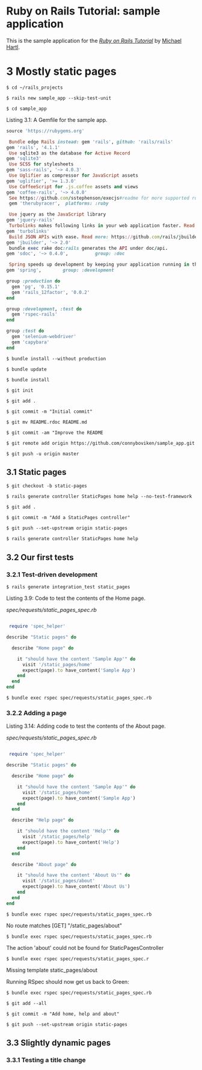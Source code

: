 # Ruby on Rails Tutorial: sample application

This is the sample application for
the [*Ruby on Rails Tutorial*](http://railstutorial.org/)
by [Michael Hartl](http://michaelhartl.com/).


# 3 Mostly static pages
`$ cd ~/rails_projects`

`$ rails new sample_app --skip-test-unit`

``$ cd sample_app``

Listing 3.1: A Gemfile for the sample app.

````ruby
source 'https://rubygems.org'

 Bundle edge Rails instead: gem 'rails', github: 'rails/rails'
gem 'rails', '4.1.1'
 Use sqlite3 as the database for Active Record
gem 'sqlite3'
 Use SCSS for stylesheets
gem 'sass-rails', '~> 4.0.3'
 Use Uglifier as compressor for JavaScript assets
gem 'uglifier', '>= 1.3.0'
 Use CoffeeScript for .js.coffee assets and views
gem 'coffee-rails', '~> 4.0.0'
 See https://github.com/sstephenson/execjs#readme for more supported runtimes
 gem 'therubyracer',  platforms: :ruby

 Use jquery as the JavaScript library
gem 'jquery-rails'
 Turbolinks makes following links in your web application faster. Read more: https://github.com/rails/turbolinks
gem 'turbolinks'
 Build JSON APIs with ease. Read more: https://github.com/rails/jbuilder
gem 'jbuilder', '~> 2.0'
 bundle exec rake doc:rails generates the API under doc/api.
gem 'sdoc', '~> 0.4.0',          group: :doc

 Spring speeds up development by keeping your application running in the background. Read more: https://github.com/rails/spring
gem 'spring',        group: :development

group :production do
  gem 'pg', '0.15.1'
  gem 'rails_12factor', '0.0.2'
end

group :development, :test do
  gem 'rspec-rails'
end

group :test do
  gem 'selenium-webdriver'
  gem 'capybara'
end


````

``$ bundle install --without production``

``$ bundle update``

``$ bundle install``

``$ git init``

``$ git add .``

``$ git commit -m "Initial commit"``

``$ git mv README.rdoc README.md``

``$ git commit -am "Improve the README``

``$ git remote add origin https://github.com/connyboviken/sample_app.git``

``$ git push -u origin master``

## 3.1 Static pages
``$ git checkout -b static-pages``

``$ rails generate controller StaticPages home help --no-test-framework``

``$ git add .``

``$ git commit -m "Add a StaticPages controller"``

``$ git push --set-upstream origin static-pages``

``$ rails generate controller StaticPages home help``

## 3.2 Our first tests
### 3.2.1 Test-driven development
``$ rails generate integration_test static_pages``

Listing 3.9: Code to test the contents of the Home page.

*spec/requests/static_pages_spec.rb*

```ruby

 require 'spec_helper'

describe "Static pages" do

  describe "Home page" do

    it "should have the content 'Sample App'" do
      visit '/static_pages/home'
      expect(page).to have_content('Sample App')
    end
  end
end
```

``$ bundle exec rspec spec/requests/static_pages_spec.rb``

### 3.2.2 Adding a page

Listing 3.14: Adding code to test the contents of the About page.

*spec/requests/static_pages_spec.rb*

```ruby

 require 'spec_helper'

describe "Static pages" do

  describe "Home page" do

    it "should have the content 'Sample App'" do
      visit '/static_pages/home'
      expect(page).to have_content('Sample App')
    end
  end

  describe "Help page" do

    it "should have the content 'Help'" do
      visit '/static_pages/help'
      expect(page).to have_content('Help')
    end
  end

  describe "About page" do

    it "should have the content 'About Us'" do
      visit '/static_pages/about'
      expect(page).to have_content('About Us')
    end
  end
end

````

``$ bundle exec rspec spec/requests/static_pages_spec.rb``

No route matches [GET] "/static_pages/about"

``$ bundle exec rspec spec/requests/static_pages_spec.rb``

The action 'about' could not be found for StaticPagesController


``$ bundle exec rspec spec/requests/static_pages_spec.r``

Missing template static_pages/about

Running RSpec should now get us back to Green:

``$ bundle exec rspec spec/requests/static_pages_spec.rb``

``$ git add --all``

``$ git commit -m "Add home, help and about"``

``$ git push --set-upstream origin static-pages``

## 3.3 Slightly dynamic pages
### 3.3.1 Testing a title change
